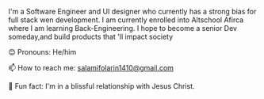 I'm a Software Engineer and UI designer who currently has a strong bias for full stack wen development. I am currently enrolled into Altschool Afirca where I am learning Back-Engineering. I hope to become a senior Dev someday,and build products that 'll impact society 

😊 Pronouns: He/him

📫 How to reach me: salamifolarin1410@gmail.com


💙 Fun fact: I'm in a blissful relationship with Jesus Christ.
